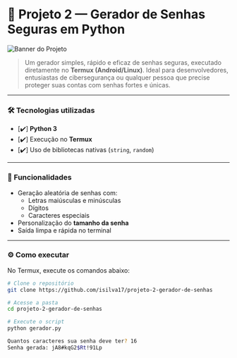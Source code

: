 # 🔐 Projeto 2 — Gerador de Senhas Seguras em Python

![Banner do Projeto](https://raw.githubusercontent.com/isilva17/projeto-2-gerador-de-senhas/main/banner.png)

> Um gerador simples, rápido e eficaz de senhas seguras, executado diretamente no **Termux (Android/Linux)**. Ideal para desenvolvedores, entusiastas de cibersegurança ou qualquer pessoa que precise proteger suas contas com senhas fortes e únicas.

---

### 🛠 Tecnologias utilizadas

- [✔️] **Python 3**
- [✔️] Execução no **Termux**
- [✔️] Uso de bibliotecas nativas (`string`, `random`)

---

### 📌 Funcionalidades

- Geração aleatória de senhas com:
  - Letras maiúsculas e minúsculas
  - Dígitos
  - Caracteres especiais
- Personalização do **tamanho da senha**
- Saída limpa e rápida no terminal

---

### ⚙️ Como executar

No Termux, execute os comandos abaixo:

```bash
# Clone o repositório
git clone https://github.com/isilva17/projeto-2-gerador-de-senhas

# Acesse a pasta
cd projeto-2-gerador-de-senhas

# Execute o script
python gerador.py

Quantos caracteres sua senha deve ter? 16
Senha gerada: jA8#kqG2$Rt!91Lp

